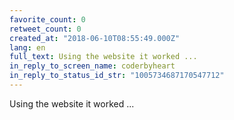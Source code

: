 ```yaml
---
favorite_count: 0
retweet_count: 0
created_at: "2018-06-10T08:55:49.000Z"
lang: en
full_text: Using the website it worked ...
in_reply_to_screen_name: coderbyheart
in_reply_to_status_id_str: "1005734687170547712"
---
```


Using the website it worked ...
